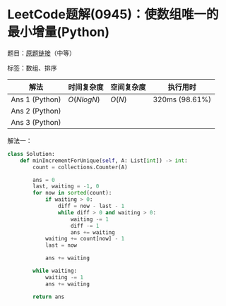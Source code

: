 # LeetCode题解(0945)：使数组唯一的最小增量(Python)

题目：[原题链接](https://leetcode-cn.com/problems/minimum-increment-to-make-array-unique/)（中等）

标签：数组、排序

| 解法           | 时间复杂度 | 空间复杂度 | 执行用时       |
| -------------- | ---------- | ---------- | -------------- |
| Ans 1 (Python) | $O(NlogN)$ | $O(N)$     | 320ms (98.61%) |
| Ans 2 (Python) |            |            |                |
| Ans 3 (Python) |            |            |                |

解法一：

```python
class Solution:
    def minIncrementForUnique(self, A: List[int]) -> int:
        count = collections.Counter(A)

        ans = 0
        last, waiting = -1, 0
        for now in sorted(count):
            if waiting > 0:
                diff = now - last - 1
                while diff > 0 and waiting > 0:
                    waiting -= 1
                    diff -= 1
                    ans += waiting
            waiting += count[now] - 1
            last = now

            ans += waiting

        while waiting:
            waiting -= 1
            ans += waiting

        return ans
```

